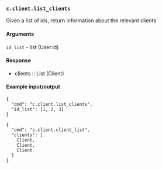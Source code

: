 ### `c.client.list_clients`
Given a list of ids, return information about the relevant clients

#### Arguments
`id_list` - list (User.id)

#### Response
* clients :: List (Client)

#### Example input/output
```
{
  "cmd": "c.client.list_clients",
  "id_list": [1, 2, 3]
}

{
  "cmd": "s.client.client_list",
  "clients": [
    Client,
    Client,
    Client
  ]
}
```